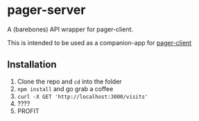 pager-server
============

A (barebones) API wrapper for pager-client.

This is intended to be used as a companion-app for [pager-client]


## Installation

 1. Clone the repo and `cd` into the folder
 2. `npm install` and go grab a coffee
 3. `curl -X GET 'http://localhost:3000/visits'`
 4. ????
 5. PROFIT


[pager-client]: http://www.github.com/gfestari/pager-client
